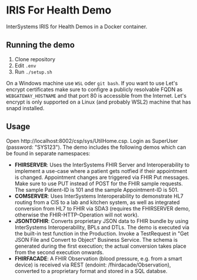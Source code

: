 # IRIS For Health Demo

InterSystems IRIS for Health Demos in a Docker container.

## Running the demo

1. Clone repository
2. Edit `.env`
3. Run `./setup.sh`

On a Windows machine use `WSL` oder `git bash`. If you want to use Let's encrypt certificates make sure to configre a publicly resolvable FQDN as `WEBGATEWAY_HOSTNAME` and that port 80 is accessible from the Internet. Let's encrypt is only supported on a Linux (and probably WSL2) machine that has snapd installed. 

## Usage

Open http://localhost:8002/csp/sys/UtilHome.csp. Login as SuperUser (password: "SYS123"). The demo includes the following demos which can be found in separate namespaces:

- **FHIRSERVER**: Uses the InterSystems FHIR Server and Interoperability to implement a use-case where a patient gets notfied if their appointment is changed. Appointment changes are triggered via FHIR Put messages. Make sure to use PUT instead of POST for the FHIR sample requests. The sample Patient-ID is 101 and the sample Appointment-ID is 501.
- **COMSERVER**: Uses InterSystems Interoperability to demonstrate HL7 routing from a CIS to a lab and kitchen system, as well as integrated conversion from HL7 to FHIR via SDA3 (requires the FHIRSERVER demo, otherwise the FHIR-HTTP-Operation will not work).
- **JSONTOFHIR**: Converts proprietary JSON data to FHIR bundle by using InterSystems Interoperability, BPLs and DTLs. The demo is executed via the built-in test function in the Production. Invoke a TestRequest in "Get JSON File and Convert to Object" Business Service. The schema is generated during the first execution; the actual conversion takes place from the second execution onwards.
- **FHIRFACADE**: A FHIR Observation (blood pressure, e.g. from a smart device) is received via REST (endoint: /fhirdacade/Observation), converted to a proprietary format and stored in a SQL databse.




